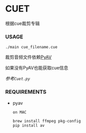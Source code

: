 CUET
====

根据cue裁剪专辑

### USAGE

`./main cue_filename.cue`

裁剪音频文件依赖[PyAV](https://github.com/mikeboers/PyAV)

如果没有PyAV也能获取cue信息

*参考`Cuet.py`*

### REQUIREMENTS

- pyav
    ```
    on MAC

    brew install ffmpeg pkg-config
    pip install av
    ```

